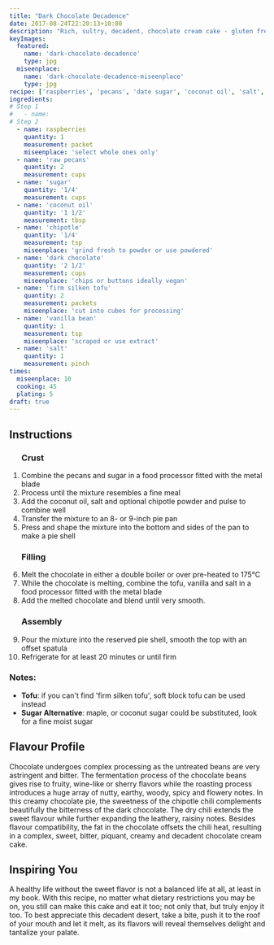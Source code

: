 ```yaml
---
title: "Dark Chocolate Decadence"
date: 2017-08-24T22:20:13+10:00
description: "Rich, sultry, decadent, chocolate cream cake - gluten free - diary free - refined sugar free"
keyImages:
  featured:
    name: 'dark-chocolate-decadence'
    type: jpg
  miseenplace:
    name: 'dark-chocolate-decadence-miseenplace'
    type: jpg
recipe: ['raspberries', 'pecans', 'date sugar', 'coconut oil', 'salt', 'chipotle', 'dark chocolate', 'firm silken tofu', 'vanilla extract', 'salt']
ingredients:
# Step 1
#   - name:
# Step 2
  - name: raspberries
    quantity: 1
    measurement: packet
    miseenplace: 'select whole ones only'
  - name: 'raw pecans'
    quantity: 2
    measurement: cups
  - name: 'sugar'
    quantity: '1/4'
    measurement: cups
  - name: 'coconut oil'
    quantity: '1 1/2'
    measurement: tbsp
  - name: 'chipotle'
    quantity: '1/4'
    measurement: tsp
    miseenplace: 'grind fresh to powder or use powdered'
  - name: 'dark chocolate'
    quantity: '2 1/2'
    measurement: cups
    miseenplace: 'chips or buttons ideally vegan'
  - name: 'firm silken tofu'
    quantity: 2
    measurement: packets
    miseenplace: 'cut into cubes for processing'
  - name: 'vanilla bean'
    quantity: 1
    measurement: tsp
    miseenplace: 'scraped or use extract'
  - name: 'salt'
    quantity: 1
    measurement: pinch
times:
  miseenplace: 10
  cooking: 45
  plating: 5
draft: true
---
```


## Instructions

<ol itemprop="recipeInstructions" class="text-left">
<h3>Crust</h3>
  <li itemprop="instruction">Combine the pecans and sugar in a food processor fitted with the metal blade</li>
  <li itemprop="instruction">Process until the mixture resembles a fine meal</li>
  <li itemprop="instruction">Add the coconut oil, salt and optional chipotle powder and pulse to combine well</li>
  <li itemprop="instruction">Transfer the mixture to an 8- or 9-inch pie pan</li>
  <li itemprop="instruction">Press and shape the mixture into the bottom and sides of the pan to make a pie shell</li>

<h3>Filling</h3>
  <li itemprop="instruction">Melt the chocolate in either a double boiler or over pre-heated to 175°C</li>
  <li itemprop="instruction">While the chocolate is melting, combine the tofu, vanilla and salt in a food processor fitted with the metal blade</li>
  <li itemprot="instruction">Add the melted chocolate and blend until very smooth.</li>

<h3>Assembly</h3>
  <li itemprop="instruction">Pour the mixture into the reserved pie shell, smooth the top with an offset spatula</li>
  <li itemprop="instruction">Refrigerate for at least 20 minutes or until firm</li>
</ol>

### Notes:
- **Tofu**: if you can't find 'firm silken tofu', soft block tofu can be used instead
- **Sugar Alternative**: maple, or coconut sugar could be substituted, look for a fine moist sugar

## Flavour Profile

Chocolate undergoes complex processing as the untreated beans are very astringent and bitter. The fermentation process of the chocolate beans gives rise to fruity, wine-like or sherry flavors while the roasting process introduces a huge array of nutty, earthy, woody, spicy and flowery notes. In this creamy chocolate pie, the sweetness of the chipotle chili complements beautifully the bitterness of the dark chocolate. The dry chili extends the sweet flavour while further expanding the leathery, raisiny notes. Besides flavour compatibility, the fat in the chocolate offsets the chili heat, resulting in a complex, sweet, bitter, piquant, creamy and decadent chocolate cream cake.    

## Inspiring You

A healthy life without the sweet flavor is not a balanced life at all, at least in my book. With this recipe, no matter what dietary restrictions you may be on, you still can make this cake and eat it too; not only that, but truly enjoy it too. To best appreciate this decadent desert,  take a bite, push it to the roof of your mouth and let it melt, as its flavors will reveal themselves delight and tantalize  your palate.